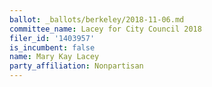 ```yaml
---
ballot: _ballots/berkeley/2018-11-06.md
committee_name: Lacey for City Council 2018
filer_id: '1403957'
is_incumbent: false
name: Mary Kay Lacey
party_affiliation: Nonpartisan
---
```

